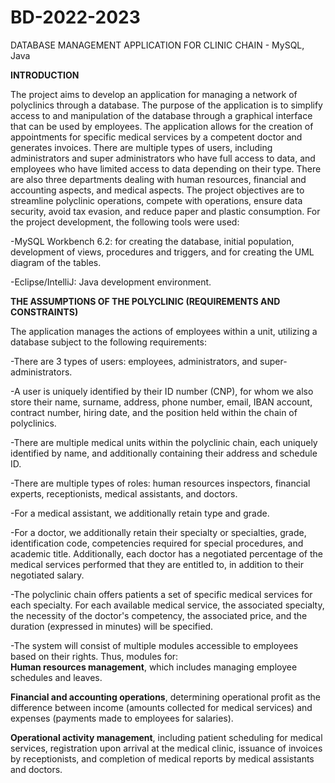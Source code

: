 # BD-2022-2023
DATABASE MANAGEMENT APPLICATION FOR CLINIC CHAIN - MySQL, Java

__INTRODUCTION__

The project aims to develop an application for managing a network of polyclinics through a database. The purpose of the application is to simplify access to and manipulation of the database through a graphical interface that can be used by employees. The application allows for the creation of appointments for specific medical services by a competent doctor and generates invoices. There are multiple types of users, including administrators and super administrators who have full access to data, and employees who have limited access to data depending on their type. There are also three departments dealing with human resources, financial and accounting aspects, and medical aspects. The project objectives are to streamline polyclinic operations, compete with operations, ensure data security, avoid tax evasion, and reduce paper and plastic consumption. For the project development, the following tools were used:

-MySQL Workbench 6.2: for creating the database, initial population, development of views, procedures and triggers, and for creating the UML diagram of the tables.

-Eclipse/IntelliJ: Java development environment.

__THE ASSUMPTIONS OF THE POLYCLINIC (REQUIREMENTS AND CONSTRAINTS)__

The application manages the actions of employees within a unit, utilizing a database subject to the following requirements:

-There are 3 types of users: employees, administrators, and super-administrators.

-A user is uniquely identified by their ID number (CNP), for whom we also store their name, surname, address, phone number, email, IBAN account, contract number, hiring date, and the position held within the chain of polyclinics.

-There are multiple medical units within the polyclinic chain, each uniquely identified by name, and additionally containing their address and schedule ID.

-There are multiple types of roles: human resources inspectors, financial experts, receptionists, medical assistants, and doctors.

-For a medical assistant, we additionally retain type and grade.

-For a doctor, we additionally retain their specialty or specialties, grade, identification code, competencies required for special procedures, and academic title. Additionally, each doctor has a negotiated percentage of the medical services performed that they are entitled to, in addition to their negotiated salary.

-The polyclinic chain offers patients a set of specific medical services for each specialty. For each available medical service, the associated specialty, the necessity of the doctor's competency, the associated price, and the duration (expressed in minutes) will be specified.

-The system will consist of multiple modules accessible to employees based on their rights. Thus, modules for:  
__Human resources management__, which includes managing employee schedules and leaves.

__Financial and accounting operations__, determining operational profit as the difference between income (amounts collected for medical services) and expenses (payments made to employees for salaries).

__Operational activity management__, including patient scheduling for medical services, registration upon arrival at the medical clinic, issuance of invoices by receptionists, and completion of medical reports by medical assistants and doctors.

